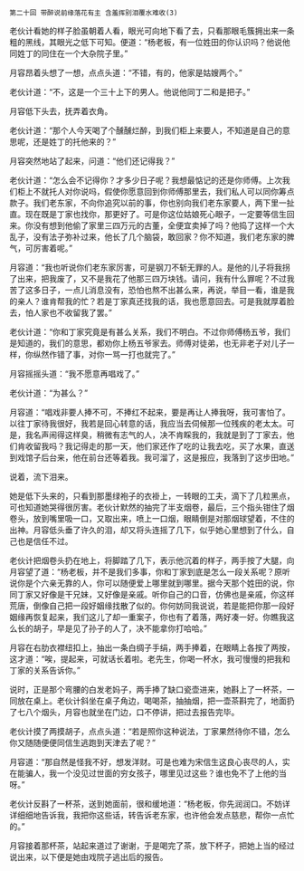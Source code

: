     第二十回 带醉说前缘落花有主 含羞挥别泪覆水难收(3) 

   老伙计看她的样子脸虽朝着人看，眼光可向地下看了去，只看那眼毛簇拥出来一条粗的黑线，其眼光之低下可知。便道：“杨老板，有一位姓田的你认识吗？他说他同姓丁的同住在一个大杂院子里。”

   月容昂着头想了一想，点点头道：“不错，有的，他家是姑嫂两个。”

   老伙计道：“不，这是一个三十上下的男人。他说他同丁二和是把子。”

   月容低下头去，抚弄着衣角。

   老伙计道：“那个人今天喝了个醺醺烂醉，到我们柜上来要人，不知道是自己的意思呢，还是姓丁的托他来的？”

   月容突然地站了起来，问道：“他们还记得我？”

   老伙计道：“怎么会不记得你？才多少日子呢？我想最惦记的还是你师傅。上次我们柜上不就托人对你说吗，假使你愿意回到你师傅那里去，我们私人可以同你筹点款子。我们老东家，不向你追究以前的事，你也别向我们老东家要人，两下里一扯直。现在既是丁家也找你，那更好了。可是你这位姑娘死心眼子，一定要等信生回来。你没有想到他偷了家里三四万元的古董，全便宜卖掉了吗？他捣了这样一个大乱子，没有法子弥补过来，他长了几个脑袋，敢回家？你不知道，我们老东家的脾气，可厉害着呢。”

   月容道：“我也听说你们老东家厉害，可是钢刀不斩无罪的人。是他的儿子将我拐了出来，把我废了，又不是我花了他那三四万块钱。请问，我有什么罪呢？不过我苦了这多日子，一点儿消息没有，恐怕也熬不出甚么来，再说，举目一看，谁是我的亲人？谁肯帮我的忙？若是丁家真还找我的话，我也愿意回去。可是我就厚着脸去，怕人家也不收留我了罢。”

   老伙计道：“你和丁家究竟是有甚么关系，我们不明白。不过你师傅杨五爷，我们是知道的，我们的意思，都劝你上杨五爷家去。师傅对徒弟，也无非老子对儿子一样，你纵然作错了事，对你一骂一打也就完了。”

   月容摇摇头道：“我不愿意再唱戏了。”

   老伙计道：“为甚么？”

   月容道：“唱戏非要人捧不可，不捧红不起来，要是再让人捧我呀，我可害怕了。以往丁家待我很好，我若是回心转意的话，我应当去伺候那一位残疾的老太太。可是，我名声闹得这样臭，稍微有志气的人，决不肯睬我的，我就是到了丁家去，他们肯收留我吗？我记得走的那一天，他们家还作了吃的让我去吃，买了水果，直送到戏馆子后台来，他在前台还等着我。我可溜了，这是报应，我落到了这步田地。”

   说着，流下泪来。

   她是低下头来的，只看到那墨绿袍子的衣褂上，一转眼的工夫，滴下了几粒黑点，可也知道她哭得很厉害。老伙计默然的抽完了半支烟卷，最后，三个指头钳住了烟卷头，放到嘴里吸一口，又取出来，喷上一口烟，眼睛倒是对那烟球望着，不住的出神。月容低头垂了许久的泪，却又将头连摇了几下，似乎她心里想到了什么，自己也是信任不过。

   老伙计把烟卷头扔在地上，将脚踏了几下，表示他沉着的样子，两手按了大腿，向月容望了道：“杨老板，并不是我们多事，你和丁家到底是怎么一段关系呢？原听说你是个六亲无靠的人，你可以随便爱上哪里就到哪里。据今天那个姓田的说，你同丁家又好像是干兄妹，又好像是亲戚。听你自己的口音，仿佛也是亲戚，你这样荒唐，倒像自己把一段好姻缘找散了似的。你何妨同我说说，若是能把你那一段好姻缘再恢复起来，我们这儿了却一重案子，你也有了着落，两好凑一好。你瞧我这么长的胡子，早是见了孙子的人了，决不能拿你打哈哈。”

   月容在右肋衣襟纽扣上，抽出一条白绸子手绢，两手捧着，在眼睛上各按了两按，这才道：“唉，提起来，可就话长着啦。老先生，你喝一杯水，我可慢慢的把我和丁家的关系告诉你。”

   说时，正是那个弯腰的白发老妈子，两手捧了缺口瓷壶进来，她斟上了一杯茶，一同放在桌上。老伙计斜坐在桌子角边，喝喝茶，抽抽烟，把一壶茶斟完了，地面扔了七八个烟头，月容也就坐在门边，口不停讲，把过去报告完毕。

   老伙计摸了两摸胡子，点点头道：“若是照你这种说法，丁家果然待你不错，怎么你又随随便便同信生逃跑到天津去了呢？”

   月容道：“那自然是怪我不好，想发洋财。可是也难为宋信生这良心丧尽的人，实在能骗人，我一个没见过世面的穷女孩子，哪里见过这些？谁也免不了上他的当呀。”

   老伙计反斟了一杯茶，送到她面前，很和缓地道：“杨老板，你先润润口。不妨详详细细地告诉我，我把你这些话，转告诉老东家，也许他会发点慈悲，帮你一点忙的。”

   月容接着那杯茶，站起来道过了谢谢，于是喝完了茶，放下杯子，把她上当的经过说出来，以下便是她由戏院子逃出后的报告。

